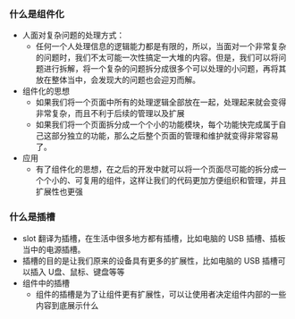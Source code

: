 ### 什么是组件化
  - 人面对复杂问题的处理方式：
    - 任何一个人处理信息的逻辑能力都是有限的，所以，当面对一个非常复杂的问题时，我们不太可能一次性搞定一大堆的内容。但是，我们可以将问题进行拆解，将一个复杂的问题拆分成很多个可以处理的小问题，再将其放在整体当中，会发现大的问题也会迎刃而解。
  - 组件化的思想
    - 如果我们将一个页面中所有的处理逻辑全部放在一起，处理起来就会变得非常复杂，而且不利于后续的管理以及扩展
    - 如果我们将一个页面拆分成一个个小的功能模块，每个功能快完成属于自己这部分独立的功能，那么之后整个页面的管理和维护就变得非常容易了。
  - 应用
    - 有了组件化的思想，在之后的开发中就可以将一个页面尽可能的拆分成一个个小的、可复用的组件，这样让我们的代码更加方便组织和管理，并且扩展性也更强

### 什么是插槽
  - slot 翻译为插槽，在生活中很多地方都有插槽，比如电脑的 USB 插槽、插板当中的电源插槽。
  - 插槽的目的是让我们原来的设备具有更多的扩展性，比如电脑的 USB 插槽可以插入 U盘、鼠标、键盘等等
  - 组件中的插槽
    - 组件的插槽是为了让组件更有扩展性，可以让使用者决定组件内部的一些内容到底展示什么